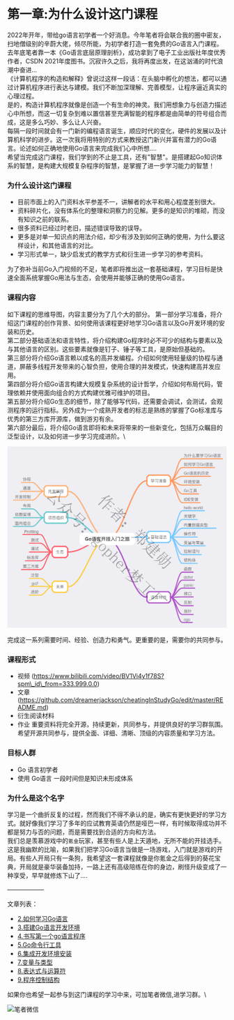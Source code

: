 # 第一章:为什么设计这门课程

2022年开年，带给go语言初学者一个好消息。今年笔者将会联合我的圈中密友，扫地僧级别的辛蔚大佬，倾尽所能，为初学者打造一套免费的Go语言入门课程。\
去年底笔者靠一本《Go语言底层原理剖析》，成功拿到了电子工业出版社年度优秀作者，CSDN 2021年度图书。沉寂许久之后，我将再度出发，在这汹涌的时代浪潮中奋进...\
《计算机程序的构造和解释》曾说过这样一段话：在头脑中孵化的想法，都可以通过计算机程序进行表达与建模。我们不断加深理解、完善模型，让程序逼近真实的心理过程。\
是的，构造计算机程序就像是创造一个有生命的神灵。我们用想象力与创造力描述心中所想，而这一切复杂到难以置信甚至充满智能的程序都是由简单的符号组合而成，这是多么巧妙、多么让人兴奋。\
每隔一段时间就会有一门新的编程语言诞生，顺应时代的变化，硬件的发展以及计算机科学的进步。这一次我将用特别的方式来教授这门新兴并富有潜力的Go语言。论述如何正确地使用Go语言来完成我们心中所想....\
希望当完成这门课程，我们学到的不止是工具，还有"智慧"。是搭建起Go知识体系的智慧，是构建大规模复杂程序的智慧，是掌握了进一步学习能力的智慧！

### 为什么设计这门课程

* 目前市面上的入门资料水平参差不一，讲解者的水平和用心程度差别很大。
* 资料碎片化，没有体系化的整理和洞察力的见解。更多的是知识的堆砌，而没有知识之前的联系。
* 很多资料已经过时老旧，描述错误导致的误导。
* 更多是对单一知识点的用法介绍，却少有涉及到如何正确的使用，为什么要这样设计，和其他语言的对比。
* 学习形式单一，缺少启发式的教学方式和衍生进一步学习的参考资料。

为了弥补当前Go入门视频的不足，笔者即将推出这一套基础课程，学习目标是快速全面系统掌握Go用法与生态，会使用并能够正确的使用Go语言。

### 课程内容

如下课程的思维导图，内容主要分为了几个大的部分。 第一部分学习准备，将介绍这门课程的创作背景、如何使用该课程更好地学习Go语言以及Go开发环境的安装和历史。\
第二部分基础语法和语言特性，将介绍构建Go程序时必不可少的结构与要素以及与其他语言的区别。这些要素就像是钉子、锤子等工具，是原始但基础的。\
第三部分将介绍Go语言赖以成名的高并发编程。介绍如何使用轻量级的协程与通道，屏蔽多线程开发带来的心智负担，使用合理的并发模式，快速构建高并发应用。\
第四部分将介绍Go语言构建大规模复杂系统的设计哲学，介绍如何布局代码，管理依赖并使用面向组合的方式构建优雅可维护的项目。\
第五部分将介绍Go生态的细节，除了能够写代码，还需要会调试，会测试，会观测程序的运行指标。另外成为一个成熟开发者的标志是熟练的掌握了Go标准库与优秀的第三方库开源库，做到游刃有余。\
第六部分最后，将介绍Go语言即将和未来将带来的一些新变化，包括万众瞩目的泛型设计，以及如何进一步学习完成进阶。\


![](<.gitbook/assets/image (1) (1).png>)

完成这一系列需要时间、经验、创造力和勇气。更重要的是，需要你的共同参与。

### 课程形式

* 视频 (https://www.bilibili.com/video/BV1Vi4y1f78S?spm\_id\_from=333.999.0.0)
* 文章 (https://github.com/dreamerjackson/cheatingInStudyGo/edit/master/README.md)
* 衍生阅读材料
* 作业 重要资料将完全开源，持续更新，共同参与，并提供良好的学习群氛围。希望开源共同参与，提供全面、详细、清晰、顶级的内容质量和学习方法。

### 目标人群

* Go 语言初学者
* 使用 Go语言 一段时间但是知识未形成体系

### 为什么是这个名字

学习是一个曲折反复的过程，然而我们不得不承认的是，确实有更快更好的学习方式。就好像我们学习了多年的应试教育英语仍然是哑巴一样，有时候取得成功并不都是努力与否的问题，而是需要找到合适的方向和方法。\
我们总是羡慕游戏中的`氪金`玩家，甚至有些人是上天遁地，无所不能的开挂选手。这是我幽默的比喻，如果我们把学习Go语言当做是一场游戏，入门就是游戏的开局。有些人开局只有一条狗，我希望这一套课程就像是你氪金之后得到的葵花宝典，开局就是豪华装备加持，一路上还有高级陪练在你的身边，刷怪升级变成了一种享受，早早就修炼下山了....

——————

文章列表：

* [2.如何学习Go语言](article/2.howToLearn.md)
* [3.搭建Go语言开发环境](article/3.environment.md)
* [4.书写第一个go语言程序](article/4.%20hello-world.md)
* [5.Go命令行工具](article/5.command-tool.md)
* [6.集成开发环境安装](article/6.ide.md)
* [7.变量与类型](article/7.variables.md)
* [8.表达式与运算符](article/8.expression.md)
* [9.程序控制结构](article/9.control-structures.md)

如果你也希望一起参与到这门课程的学习中来，可加笔者微信,进学习群。\


![笔者微信](https://user-images.githubusercontent.com/42735226/153756008-1c9335b5-c0b0-4456-889f-58a42eaca23f.png)
